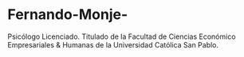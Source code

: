 # Fernando-Monje-
Psicólogo Licenciado. Titulado de la Facultad de Ciencias Económico Empresariales &amp; Humanas de la Universidad Católica San Pablo. 
